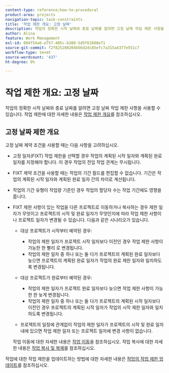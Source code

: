 ```yaml
---
content-type: reference;how-to-procedural
product-area: projects
navigation-topic: task-constraints
title: '작업 제한 개요: 고정 날짜'
description: 작업의 정확한 시작 날짜와 종료 날짜를 알려면 고정 날짜 작업 제한 사항을 사용할 수 있습니다. 작업 제한에 대한 자세한 내용은 작업 제한 개요를 참조하십시오.
author: Alina
feature: Work Management
exl-id: 084f54a6-e757-405c-b388-5d5f61608e71
source-git-commit: f2f825280204b56d2dc85efc7a315a4377e551c7
workflow-type: tm+mt
source-wordcount: '437'
ht-degree: 0%

---
```


# 작업 제한 개요: 고정 날짜

작업의 정확한 시작 날짜와 종료 날짜를 알려면 고정 날짜 작업 제한 사항을 사용할 수 있습니다. 작업 제한에 대한 자세한 내용은 [작업 제한 개요](../../../manage-work/tasks/task-constraints/task-constraint-overview.md)를 참조하십시오.

## 고정 날짜 제한 개요

고정 날짜 제약 조건을 사용할 때는 다음 사항을 고려하십시오.

* 고정 일자(FIXT) 작업 제한을 선택할 경우 작업의 계획된 시작 일자와 계획된 완료 일자를 지정해야 합니다. 이 경우 작업의 전임 작업 관계는 무시됩니다.
* FIXT 제약 조건을 사용할 때는 작업의 기간 필드를 편집할 수 없습니다. 기간은 작업의 계획된 시작 일자와 계획된 완료 일자 간의 차이로 계산됩니다.
* 작업의 기간 유형이 작업량 기준인 경우 작업의 할당자 수는 작업 기간에도 영향을 줍니다.
* FIXT 제한 사항이 있는 작업을 다른 프로젝트로 이동하거나 복사하는 경우 제한 일자가 무엇이고 프로젝트의 시작 및 완료 일자가 무엇인지에 따라 작업 제한 사항이나 프로젝트 일자가 변경될 수 있습니다. 다음과 같은 시나리오가 있습니다.

   * 대상 프로젝트가 시작부터 예약된 경우:

      * 작업의 제한 일자가 프로젝트 시작 일자보다 이전인 경우 작업 제한 사항이 가능한 한 빨리 로 변경됩니다.
      * 작업의 제한 일자 중 하나 또는 둘 다가 프로젝트의 계획된 완료 일자보다 늦으면 프로젝트의 계획된 완료 일자가 작업의 완료 제한 일자와 일치하도록 변경됩니다.

   * 대상 프로젝트가 완료부터 예약된 경우:

      * 작업의 제한 일자가 프로젝트 완료 일자보다 늦으면 작업 제한 사항이 가능한 한 늦게 변경됩니다.
      * 작업의 제한 일자 중 하나 또는 둘 다가 프로젝트의 계획된 시작 일자보다 이전인 경우 프로젝트의 계획된 시작 일자가 작업의 시작 제한 일자와 일치하도록 변경됩니다.

   * 프로젝트의 일정에 관계없이 작업의 제한 일자가 프로젝트의 시작 및 완료 일자 내에 있으면 작업 제한 일자 또는 프로젝트 일자에 변경 사항이 없습니다.

  작업 이동에 대한 자세한 내용은 [작업 이동](../../../manage-work/tasks/manage-tasks/move-tasks.md)을 참조하십시오. 작업 복사에 대한 자세한 내용은 [작업 복사 및 복제](../../../manage-work/tasks/manage-tasks/copy-and-duplicate-tasks.md)를 참조하십시오.

작업에 대한 작업 제한을 업데이트하는 방법에 대한 자세한 내용은 [작업의 작업 제한 업데이트](../../../manage-work/tasks/task-constraints/update-task-constraint-of-task.md)를 참조하십시오.

<!--
<div data-mc-conditions="QuicksilverOrClassic.Draft mode">
<h2>Use the Fixed Dates Task Constraint</h2>
<p>(NOTE:&nbsp;replaced with new article linked above) </p>
<p>To update the Task Constraint to Finish No Later Than:</p>
<ol>
<li value="1">Go to a task whose Task Constraint you want to update.</li>
<li value="2"> <p data-mc-conditions="QuicksilverOrClassic.Quicksilver">Click the <strong>More</strong> icon <img src="assets/qs-more-icon-on-an-object.png"> next to the task name, then click <strong>Edit</strong>.</p> </li>
<li value="3">In the <strong>Overview</strong> section, expand the <strong>Task Constraint</strong> drop-down menu.</li>
<li value="4"> <p>Select <strong>Fixed Dates</strong>.</p> </li>
<li value="5"> <p>Specify a <strong>Planned Start Date</strong>.</p> <p>The task must start on this date. </p> </li>
<li value="6"> <p>Specify a <strong>Planned Completion Date</strong>.</p> <p>The task must complete on this date. </p> </li>
<li value="7">Click <strong>Save Changes</strong>.</li>
</ol>
</div>
-->
